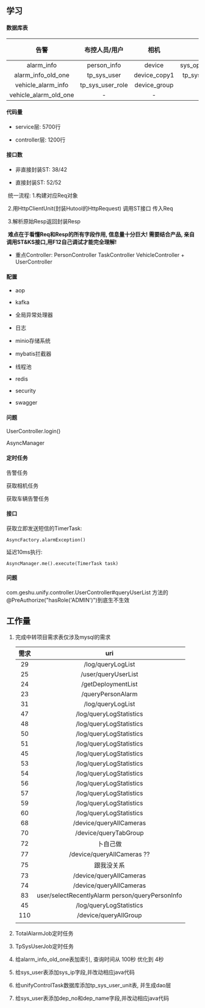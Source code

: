 ## 学习

####  数据库表

|         告警          |  布控人员/用户   |     相机     |       日志        |          权限          |  短信   | 任务 |      车辆       |
| :-------------------: | :--------------: | :----------: | :---------------: | :--------------------: | :-----: | :--: | :-------------: |
|      alarm_info       |   person_info    |    device    | sys_operation_log |   tp_sys_permission    | message | task | tp_vehicle_info |
|  alarm_info_old_one   |   tp_sys_user    | device_copy1 | tp_sys_login_log  | tp_sys_role_permission |    -    |  -   |        -        |
|  vehicle_alarm_info   | tp_sys_user_role | device_group |         -         |           -            |    -    |  -   |        -        |
| vehicle_alarm_old_one |        -         |      -       |         -         |           -            |    -    |  -   |        -        |




#### 代码量

- service层: 5700行


- controller层: 1200行




#### 接口数

- 非直接封装ST: 38/42


- 直接封装ST: 52/52

​		统一流程: 1.构建对应Req对象 

​			         2.用HttpClientUnit(封装Hutool的HttpRequest) 调用ST接口 传入Req

​		         	3.解析原始Resp返回封装Resp

​		**难点在于看懂Req和Resp的所有字段作用, 信息量十分巨大! 需要结合产品, 亲自调用ST&KS接口,用F12自己调试才能完全理解!**

- 重点Controller:  PersonController  TaskController  VehicleController + UserController 



#### 配置

- aop


- kafka


- 全局异常处理器


- 日志


- minio存储系统


- mybatis拦截器


- 线程池


- redis


- security


- swagger




#### 问题

UserController.login()

AsyncManager



#### 定时任务

告警任务

获取相机任务

获取车辆告警任务



#### 接口

获取立即发送短信的TimerTask:

```
AsyncFactory.alarmException()
```

延迟10ms执行:

```
AsyncManager.me().execute(TimerTask task)
```



#### 问题

com.geshu.unify.controller.UserController#queryUserList 方法的@PreAuthorize("hasRole('ADMIN')")到底生不生效



## 工作量

1. 完成中转项目需求表仅涉及mysql的需求

   | 需求 |                        uri                         |
   | :--: | :------------------------------------------------: |
   |  29  |                 /log/queryLogList                  |
   |  25  |                /user/queryUserList                 |
   |  24  |                 /getDeploymentList                 |
   |  23  |                 /queryPersonAlarm                  |
   |  31  |                 /log/queryLogList                  |
   |  47  |              /log/queryLogStatistics               |
   |  48  |              /log/queryLogStatistics               |
   |  50  |              /log/queryLogStatistics               |
   |  51  |              /log/queryLogStatistics               |
   |  45  |              /log/queryLogStatistics               |
   |  53  |              /log/queryLogStatistics               |
   |  54  |              /log/queryLogStatistics               |
   |  56  |              /log/queryLogStatistics               |
   |  57  |              /log/queryLogStatistics               |
   |  59  |              /log/queryLogStatistics               |
   |  60  |              /log/queryLogStatistics               |
   |  68  |              /device/queryAllCameras               |
   |  70  |               /device/queryTabGroup                |
   |  72  |                      卜自己做                      |
   |  77  |             /device/queryAllCameras ??             |
   |  75  |                     跟我没关系                     |
   |  73  |              /device/queryAllCameras               |
   |  74  |              /device/queryAllCameras               |
   |  83  | user/selectRecentlyAlarm    person/queryPersonInfo |
   |  45  |              /log/queryLogStatistics               |
   | 110  |               /device/queryAllGroup                |
   |      |                                                    |

2. TotalAlarmJob定时任务

3. TpSysUserJob定时任务

4. 给alarm_info_old_one表加索引, 查询时间从 100秒 优化到 4秒

5. 给sys_user表添加sys_ip字段,并改动相应java代码

6. 给unifyControlTask数据库添加tp_sys_user_unit表, 并生成dao层

7. 给sys_user表添加dep_no和dep_name字段,并改动相应java代码


